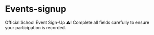 # Events-signup
Official School Event Sign-Up ⚠️! Complete all fields carefully to ensure your participation is recorded.
